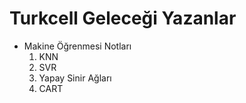 # Turkcell Geleceği Yazanlar
- Makine Öğrenmesi Notları
  1) KNN
  2) SVR
  3) Yapay Sinir Ağları
  4) CART
